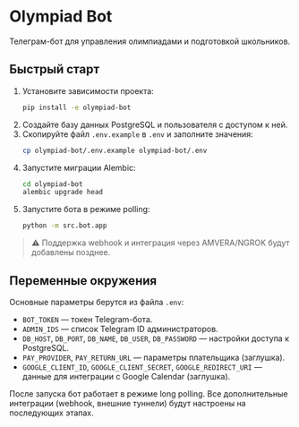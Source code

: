 # Olympiad Bot

Телеграм-бот для управления олимпиадами и подготовкой школьников.

## Быстрый старт

1. Установите зависимости проекта:
   ```bash
   pip install -e olympiad-bot
   ```
2. Создайте базу данных PostgreSQL и пользователя с доступом к ней.
3. Скопируйте файл `.env.example` в `.env` и заполните значения:
   ```bash
   cp olympiad-bot/.env.example olympiad-bot/.env
   ```
4. Запустите миграции Alembic:
   ```bash
   cd olympiad-bot
   alembic upgrade head
   ```
5. Запустите бота в режиме polling:
   ```bash
   python -m src.bot.app
   ```

> ⚠️ Поддержка webhook и интеграция через AMVERA/NGROK будут добавлены позднее.

## Переменные окружения

Основные параметры берутся из файла `.env`:

- `BOT_TOKEN` — токен Telegram-бота.
- `ADMIN_IDS` — список Telegram ID администраторов.
- `DB_HOST`, `DB_PORT`, `DB_NAME`, `DB_USER`, `DB_PASSWORD` — настройки доступа к PostgreSQL.
- `PAY_PROVIDER`, `PAY_RETURN_URL` — параметры плательщика (заглушка).
- `GOOGLE_CLIENT_ID`, `GOOGLE_CLIENT_SECRET`, `GOOGLE_REDIRECT_URI` — данные для интеграции с Google Calendar (заглушка).

После запуска бот работает в режиме long polling. Все дополнительные интеграции (webhook, внешние туннели) будут настроены на последующих этапах.
